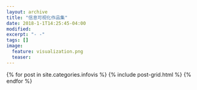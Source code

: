 ```yaml
---
layout: archive
title: "信息可视化作品集"
date: 2018-1-1T14:25:45-04:00
modified:
excerpt: "- -"
tags: []
image: 
  feature: visualization.png
  teaser:
---
```



<div class="tiles">
{% for post in site.categories.infovis %}
  {% include post-grid.html %}
{% endfor %}
</div><!-- /.tiles 把所有categories 有 infovis 的列出来-->